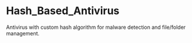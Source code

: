 # Hash_Based_Antivirus
Antivirus with custom hash algorithm for malware detection and file/folder management.
